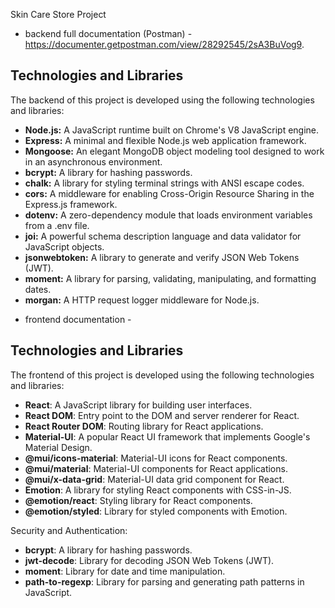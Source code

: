 Skin Care Store Project 

* backend full documentation (Postman) - https://documenter.getpostman.com/view/28292545/2sA3BuVog9.
## Technologies and Libraries

The backend of this project is developed using the following technologies and libraries:

- **Node.js:** A JavaScript runtime built on Chrome's V8 JavaScript engine.
- **Express:** A minimal and flexible Node.js web application framework.
- **Mongoose:** An elegant MongoDB object modeling tool designed to work in an asynchronous environment.
- **bcrypt:** A library for hashing passwords.
- **chalk:** A library for styling terminal strings with ANSI escape codes.
- **cors:** A middleware for enabling Cross-Origin Resource Sharing in the Express.js framework.
- **dotenv:** A zero-dependency module that loads environment variables from a .env file.
- **joi:** A powerful schema description language and data validator for JavaScript objects.
- **jsonwebtoken:** A library to generate and verify JSON Web Tokens (JWT).
- **moment:** A library for parsing, validating, manipulating, and formatting dates.
- **morgan:** A HTTP request logger middleware for Node.js.

* frontend documentation - 
## Technologies and Libraries
The frontend of this project is developed using the following technologies and libraries:

- **React**: A JavaScript library for building user interfaces.
- **React DOM**: Entry point to the DOM and server renderer for React.
- **React Router DOM**: Routing library for React applications.
- **Material-UI**: A popular React UI framework that implements Google's Material Design.
- **@mui/icons-material**: Material-UI icons for React components.
- **@mui/material**: Material-UI components for React applications.
- **@mui/x-data-grid**: Material-UI data grid component for React.
- **Emotion**: A library for styling React components with CSS-in-JS.
- **@emotion/react**: Styling library for React components.
- **@emotion/styled**: Library for styled components with Emotion.

Security and Authentication:
- **bcrypt**: A library for hashing passwords.
- **jwt-decode**: Library for decoding JSON Web Tokens (JWT).
- **moment**: Library for date and time manipulation.
- **path-to-regexp**: Library for parsing and generating path patterns in JavaScript.

